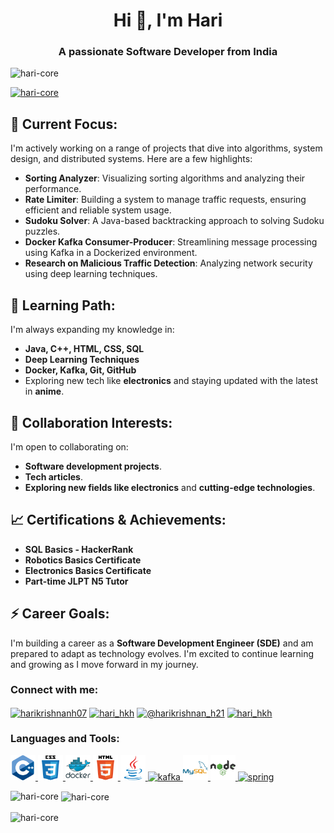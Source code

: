 <h1 align="center">Hi 👋, I'm Hari</h1>
<h3 align="center">A passionate Software Developer from India</h3>

<p align="left"> <img src="https://komarev.com/ghpvc/?username=hari-core&label=Profile%20views&color=0e75b6&style=flat" alt="hari-core" /> </p>

<p align="left"> <a href="https://github.com/ryo-ma/github-profile-trophy"><img src="https://github-profile-trophy.vercel.app/?username=hari-core" alt="hari-core" /></a> </p>

## 🔭 Current Focus:
I'm actively working on a range of projects that dive into algorithms, system design, and distributed systems. Here are a few highlights:
- **Sorting Analyzer**: Visualizing sorting algorithms and analyzing their performance.
- **Rate Limiter**: Building a system to manage traffic requests, ensuring efficient and reliable system usage.
- **Sudoku Solver**: A Java-based backtracking approach to solving Sudoku puzzles.
- **Docker Kafka Consumer-Producer**: Streamlining message processing using Kafka in a Dockerized environment.
- **Research on Malicious Traffic Detection**: Analyzing network security using deep learning techniques.

## 🌱 Learning Path:
I'm always expanding my knowledge in:
- **Java, C++, HTML, CSS, SQL**
- **Deep Learning Techniques**
- **Docker, Kafka, Git, GitHub**
- Exploring new tech like **electronics** and staying updated with the latest in **anime**.

## 👯 Collaboration Interests:
I'm open to collaborating on:
- **Software development projects**.
- **Tech articles**.
- **Exploring new fields like electronics** and **cutting-edge technologies**.

## 📈 Certifications & Achievements:
- **SQL Basics - HackerRank**
- **Robotics Basics Certificate**
- **Electronics Basics Certificate**
- **Part-time JLPT N5 Tutor**

## ⚡ Career Goals:
I'm building a career as a **Software Development Engineer (SDE)** and am prepared to adapt as technology evolves. I'm excited to continue learning and growing as I move forward in my journey.

<h3 align="left">Connect with me:</h3>
<p align="left">
<a href="https://linkedin.com/in/harikrishnanh07" target="blank"><img align="center" src="https://raw.githubusercontent.com/rahuldkjain/github-profile-readme-generator/master/src/images/icons/Social/linked-in-alt.svg" alt="harikrishnanh07" height="30" width="40" /></a>
<a href="https://www.codechef.com/users/hari_hkh" target="blank"><img align="center" src="https://cdn.jsdelivr.net/npm/simple-icons@3.1.0/icons/codechef.svg" alt="hari_hkh" height="30" width="40" /></a>
<a href="https://www.hackerrank.com/@harikrishnan_h21" target="blank"><img align="center" src="https://raw.githubusercontent.com/rahuldkjain/github-profile-readme-generator/master/src/images/icons/Social/hackerrank.svg" alt="@harikrishnan_h21" height="30" width="40" /></a>
<a href="https://www.leetcode.com/hari_hkh" target="blank"><img align="center" src="https://raw.githubusercontent.com/rahuldkjain/github-profile-readme-generator/master/src/images/icons/Social/leet-code.svg" alt="hari_hkh" height="30" width="40" /></a>
</p>

<h3 align="left">Languages and Tools:</h3>
<p align="left"> 
<a href="https://www.w3schools.com/cpp/" target="_blank" rel="noreferrer"> <img src="https://raw.githubusercontent.com/devicons/devicon/master/icons/cplusplus/cplusplus-original.svg" alt="cplusplus" width="40" height="40"/> </a> 
<a href="https://www.w3schools.com/css/" target="_blank" rel="noreferrer"> <img src="https://raw.githubusercontent.com/devicons/devicon/master/icons/css3/css3-original-wordmark.svg" alt="css3" width="40" height="40"/> </a> 
<a href="https://www.docker.com/" target="_blank" rel="noreferrer"> <img src="https://raw.githubusercontent.com/devicons/devicon/master/icons/docker/docker-original-wordmark.svg" alt="docker" width="40" height="40"/> </a> 
<a href="https://www.w3.org/html/" target="_blank" rel="noreferrer"> <img src="https://raw.githubusercontent.com/devicons/devicon/master/icons/html5/html5-original-wordmark.svg" alt="html5" width="40" height="40"/> </a> 
<a href="https://www.java.com" target="_blank" rel="noreferrer"> <img src="https://raw.githubusercontent.com/devicons/devicon/master/icons/java/java-original.svg" alt="java" width="40" height="40"/> </a> 
<a href="https://kafka.apache.org/" target="_blank" rel="noreferrer"> <img src="https://www.vectorlogo.zone/logos/apache_kafka/apache_kafka-icon.svg" alt="kafka" width="40" height="40"/> </a> 
<a href="https://www.mysql.com/" target="_blank" rel="noreferrer"> <img src="https://raw.githubusercontent.com/devicons/devicon/master/icons/mysql/mysql-original-wordmark.svg" alt="mysql" width="40" height="40"/> </a> 
<a href="https://nodejs.org" target="_blank" rel="noreferrer"> <img src="https://raw.githubusercontent.com/devicons/devicon/master/icons/nodejs/nodejs-original-wordmark.svg" alt="nodejs" width="40" height="40"/> </a> 
<a href="https://spring.io/" target="_blank" rel="noreferrer"> <img src="https://www.vectorlogo.zone/logos/springio/springio-icon.svg" alt="spring" width="40" height="40"/> </a> 
</p>

<p><img align="left" src="https://github-readme-stats.vercel.app/api/top-langs?username=hari-core&show_icons=true&locale=en&layout=compact" alt="hari-core" /></p>

<p>&nbsp;<img align="center" src="https://github-readme-stats.vercel.app/api?username=hari-core&show_icons=true&locale=en" alt="hari-core" /></p>

<p><img align="center" src="https://github-readme-streak-stats.herokuapp.com/?user=hari-core&" alt="hari-core" /></p>
